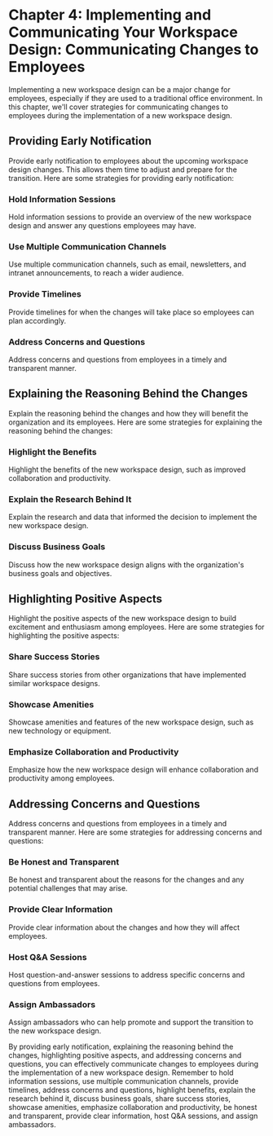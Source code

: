 Chapter 4: Implementing and Communicating Your Workspace Design: Communicating Changes to Employees
===================================================================================================

Implementing a new workspace design can be a major change for employees, especially if they are used to a traditional office environment. In this chapter, we'll cover strategies for communicating changes to employees during the implementation of a new workspace design.

Providing Early Notification
----------------------------

Provide early notification to employees about the upcoming workspace design changes. This allows them time to adjust and prepare for the transition. Here are some strategies for providing early notification:

### Hold Information Sessions

Hold information sessions to provide an overview of the new workspace design and answer any questions employees may have.

### Use Multiple Communication Channels

Use multiple communication channels, such as email, newsletters, and intranet announcements, to reach a wider audience.

### Provide Timelines

Provide timelines for when the changes will take place so employees can plan accordingly.

### Address Concerns and Questions

Address concerns and questions from employees in a timely and transparent manner.

Explaining the Reasoning Behind the Changes
-------------------------------------------

Explain the reasoning behind the changes and how they will benefit the organization and its employees. Here are some strategies for explaining the reasoning behind the changes:

### Highlight the Benefits

Highlight the benefits of the new workspace design, such as improved collaboration and productivity.

### Explain the Research Behind It

Explain the research and data that informed the decision to implement the new workspace design.

### Discuss Business Goals

Discuss how the new workspace design aligns with the organization's business goals and objectives.

Highlighting Positive Aspects
-----------------------------

Highlight the positive aspects of the new workspace design to build excitement and enthusiasm among employees. Here are some strategies for highlighting the positive aspects:

### Share Success Stories

Share success stories from other organizations that have implemented similar workspace designs.

### Showcase Amenities

Showcase amenities and features of the new workspace design, such as new technology or equipment.

### Emphasize Collaboration and Productivity

Emphasize how the new workspace design will enhance collaboration and productivity among employees.

Addressing Concerns and Questions
---------------------------------

Address concerns and questions from employees in a timely and transparent manner. Here are some strategies for addressing concerns and questions:

### Be Honest and Transparent

Be honest and transparent about the reasons for the changes and any potential challenges that may arise.

### Provide Clear Information

Provide clear information about the changes and how they will affect employees.

### Host Q\&A Sessions

Host question-and-answer sessions to address specific concerns and questions from employees.

### Assign Ambassadors

Assign ambassadors who can help promote and support the transition to the new workspace design.

By providing early notification, explaining the reasoning behind the changes, highlighting positive aspects, and addressing concerns and questions, you can effectively communicate changes to employees during the implementation of a new workspace design. Remember to hold information sessions, use multiple communication channels, provide timelines, address concerns and questions, highlight benefits, explain the research behind it, discuss business goals, share success stories, showcase amenities, emphasize collaboration and productivity, be honest and transparent, provide clear information, host Q\&A sessions, and assign ambassadors.

